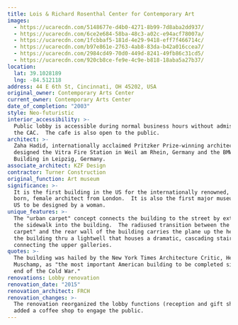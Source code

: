 ```yaml
---
title: Lois & Richard Rosenthal Center for Contemporary Art
images:
  - https://ucarecdn.com/5148677e-d4b0-4271-8b99-7d8aba2dd937/
  - https://ucarecdn.com/6ce2e684-58ba-48c3-a02c-e94acf78007a/
  - https://ucarecdn.com/1fcbbaf5-181d-4e29-9418-eff7f466714c/
  - https://ucarecdn.com/b97e861e-2763-4ab8-83da-b42a016ccea7/
  - https://ucarecdn.com/2984cd49-70d0-449d-8241-49fb86c31cd5/
  - https://ucarecdn.com/920cb8ce-fe9e-4c9e-b818-18aba5a27b37/
location:
  lat: 39.1028189
  lng: -84.512118
address: 44 E 6th St, Cincinnati, OH 45202, USA
original_owner: Contemporary Arts Center
current_owner: Contemporary Arts Center
date_of_completion: "2003"
style: Neo-futuristic
interior_accessibility: >-
  Public lobby is accessible during normal business hours without admission to
  the CAC.  The cafe is also open to the public.
architect: >-
  Zaha Hadid, internationally acclaimed Pritzker Prize-winning architect who
  designed the Vitra Fire Station in Weil am Rhein, Germany and the BMW Central
  Building in Leipzig, Germany.
associate_architect: KZF Design
contractor: Turner Construction
original_function: Art museum
significance: >-
  It is the first building in the US for the internationally renowned, Iraqi
  born, female architect from London.  It is also the first major museum in the
  US to be designed by a woman.
unique_features: >-
  The "urban carpet" concept connects the building to the street by extending
  the sidewalk into the building.  The radiused transition between the "urban
  carpet" and the rear wall of the building carries the plane up the height of
  the building thru a lightwell that houses a dramatic, cascading stair
  connecting the upper galleries.
quotes: >-
  The building was hailed by the New York Times Architecture Critic, Herbert
  Muschamp, as "the most important American building to be completed since the
  end of the Cold War."
renovations: Lobby renovation
renovation_date: "2015"
renovation_architect: FRCH
renovation_changes: >-
  The renovation reorganized the lobby functions (reception and gift shop) and
  added a coffee shop to engage the public.
---
```

